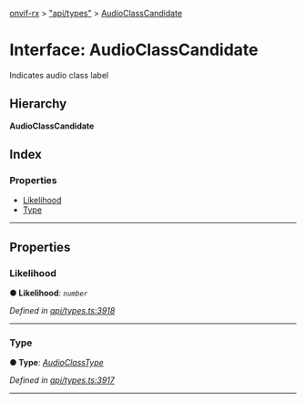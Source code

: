 [onvif-rx](../README.md) > ["api/types"](../modules/_api_types_.md) > [AudioClassCandidate](../interfaces/_api_types_.audioclasscandidate.md)

# Interface: AudioClassCandidate

Indicates audio class label

## Hierarchy

**AudioClassCandidate**

## Index

### Properties

* [Likelihood](_api_types_.audioclasscandidate.md#likelihood)
* [Type](_api_types_.audioclasscandidate.md#type)

---

## Properties

<a id="likelihood"></a>

###  Likelihood

**● Likelihood**: *`number`*

*Defined in [api/types.ts:3918](https://github.com/patrickmichalina/onvif-rx/blob/3ab1739/src/api/types.ts#L3918)*

___
<a id="type"></a>

###  Type

**● Type**: *[AudioClassType](../modules/_api_types_.md#audioclasstype)*

*Defined in [api/types.ts:3917](https://github.com/patrickmichalina/onvif-rx/blob/3ab1739/src/api/types.ts#L3917)*

___

